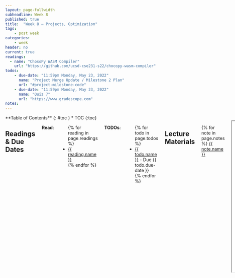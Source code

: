 ```yaml
---
layout: page-fullwidth
subheadline: Week 8
published: true
title:  "Week 8 – Projects, Optimization"
tags:
    - post week
categories:
    - week
header: no
current: true
readings:
  - name: "ChosoPy WASM Compiler"
    url: "https://github.com/ucsd-cse231-s22/chocopy-wasm-compiler"
todos:
    - due-date: "11:59pm Monday, May 23, 2022"
      name: "Project Merge Update / Milestone 2 Plan"
      url: "#project-milestone-code"
    - due-date: "11:59pm Monday, May 23, 2022"
      name: "Quiz 7"
      url: "https://www.gradescope.com"
notes:
---
```



<div class="row">
<div class="medium-4 medium-push-8 columns" markdown="1">
<div class="panel radius fixed-toc"  data-options="sticky_on:large" markdown="1">
**Table of Contents**
{: #toc }
*  TOC
{:toc}
</div>
</div><!-- /.medium-4.columns -->

<div class="medium-8 medium-pull-4 columns" markdown="1">

## Readings & Due Dates

**Read**:

<ul>
{% for reading in page.readings %}
<li><a target="_blank" href="{{ reading.url }}">{{ reading.name }}</a></li>
{% endfor %}
</ul>

**TODOs**:

<ul>
{% for todo in page.todos %}
<li><a target="_blank" href="{{ todo.url }}">{{ todo.name }}</a> - Due {{ todo.due-date }}</li>
{% endfor %}
</ul>

## Lecture Materials

{% for note in page.notes %}
<a href="{{ note.url }}">{{ note.name }}</a>
<iframe src="{{ note.url }}/preview" width="640" height="480" allow="autoplay"></iframe>
{% else %}
_Links to podcasts, notes, and code from class will be here after they're created!_
{% endfor %}

## Project Milestone 2

### Merges and Planning

At this point, you've received some feedback on your pull request from your
first milestone of code. Now we have two goals:

1. Get everything merged and in reasonably similar styles
2. Make sure everything works together, including unintended/unpredictable interactions

This will be your focus for Monday, May 23.

You will:

1. Respond to feedback and get your pull request to the point where it can be
merged (basically to the satisfaction of the course staff as described in the
feedback).
2. Read the _other_ features' pull requests for your compiler, and for _each of
them_, either:
    - Describe in a few sentences why your feature and that feature don't really
    interact much. Give an example of a program that showcases your feature and
    theirs without interacting, and justify why it's representative (that is,
    why there isn't some other interesting interaction between your features)
    - Identify a place where your features overlap and will need more
    implementation to make them work together. This might be an opportunity for
    cool new stuff, or something that's broken.
        1. Describe it with a representatitve test case/scenario. This could be a
        Python program that will have an issue and crash the compiler because
        the two features were combined, or a novel combination of features that
        need good behavior. It could also be a UI interaction, a reason
        libraries won't work well together, etc.
        2. Describe what changes you think are needed to make these features
        work together: What should the new expected output be? What new
        additions to the compiler are needed to make them work together? Does
        their design need to change a bit, or does yours? How? Treat this like
        the first 

    Manage your time – there's no official “right” or “wrong” answers here, but
    at least have a group member spend at 10-15 minutes on each one. Put this
    analysis in a file called `<your-feature>-conflicts.md`.
3. Summarize the remaining features you want to add to get to what you consider
reasonable functionality for your feature would be. These might be left over
from the first week, or obvious next steps (like you only supported a data
structure with a fixed size, and needed to generalize that). Add this to the end
of your `design.md` as a new section, and give test cases/scenarios to describe
your goals.

(1) should be completed by finishing work on your current milestone pull request.
(2) and (3) should be submitted as _new_ pull requests.

For reference, here are all the features.

- Compiler A: Bignums
- Compiler A: Built-in libraries
- Compiler A: Closures/first class/anonymous functions
- Compiler A: comprehensions
- Compiler A: Destructuring assignment
- Compiler A: Error reporting
- Compiler A: Fancy calling conventions 
- Compiler A: for loops/iterators
- Compiler A: Front-end user interface
- Compiler A: Generics and polymorphism
- Compiler A: I/O, files
- Compiler A: Inheritance
- Compiler A: Lists
- Compiler A: Memory management
- Compiler A: Optimization
- Compiler A: Sets and/or tuples and/or dictionaries
- Compiler A: Strings

- Compiler B: Bignums
- Compiler B: Built-in libraries/Modules/FFI
- Compiler B: Closures/first class/anonymous functions
- Compiler B: comprehensions
- Compiler B: Destructuring assignment
- Compiler B: Error reporting
- Compiler B: Fancy calling conventions 
- Compiler B: for loops/iterators
- Compiler B: Front-end user interface
- Compiler B: Generics and polymorphism
- Compiler B: I/O, files
- Compiler B: Inheritance
- Compiler B: Lists
- Compiler B: Memory management
- Compiler B: Optimization
- Compiler B: Sets and/or tuples and/or dictionaries
- Compiler B: Strings

(Testing group – take the time to come up with combinations you think are likely
to break! You don't have to do all 16 * 16 combinations, but use your judgment
to find interesting intersections.)


### ChocoPy

If you're working on ChocoPy, instead answer the following questions and submit
your updated code at this new milestone. Put the answers in a `README.md` along
with your code in the Gradescope submission.

- Which features had interactions that you didn't expect before you started
implementing?
- What feature are you most proud of in your implementation and why?
- What features remain to implement?
- Is there anything you're stuck on?
- Consider programs that work in Python, but not in ChocoPy, involving strings
or lists. Pick one that you think would be a straightforward extension to your
compiler – describe how you would implement it. Pick one that you think would be
an extremely difficult extension to your compiler – describe why.

